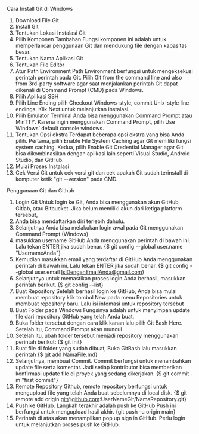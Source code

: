 Cara Install Git di Windows
1. Download File Git
2. Install Git
3. Tentukan Lokasi Instalasi Git
4. Pilih Komponen Tambahan
Fungsi komponen ini adalah untuk memperlancar penggunaan Git dan mendukung file dengan kapasitas besar.
5. Tentukan Nama Aplikasi Git
6. Tentukan File Editor
7. Atur Path Environment
 Path Environment berfungsi untuk mengeksekusi perintah perintah pada Git. Pilih Git from the command line and also from 3rd-party software agar saat menjalankan perintah Git dapat dikenali di Command Prompt (CMD) pada Windows.
8. Pilih Aplikasi SSH
9. Pilih Line Ending
 pilih Checkout Windows-style, commit Unix-style line endings. Klik Next untuk melanjutkan instalasi.
10. Pilih Emulator Terminal
 Anda bisa menggunakan Command Prompt atau MinTTY. Karena ingin menggunakan Command Prompt, pilih Use Windows’ default console windows.
11. Tentukan Opsi ekstra
 Terdapat beberapa opsi ekstra yang bisa Anda pilih. Pertama, pilih Enable File System Caching agar Git memiliki fungsi system caching. Kedua, pilih Enable Git Credential Manager agar Git bisa dikombinasikan dengan aplikasi lain seperti Visual Studio, Android Studio, dan GitHub.
12. Mulai Proses Instalasi
13. Cek Versi Git
 untuk cek versi git dan cek apakah Git sudah terinstall di komputer ketik "git --version" pada CMD.

Penggunaan Git dan Github
1. Login Git
Untuk login ke Git, Anda bisa menggunakan akun GitHub, Gitlab, atau Bitbucket. Jika belum memiliki akun dari ketiga platform tersebut, 
2. Anda bisa mendaftarkan diri terlebih dahulu. 
3. Selanjutnya Anda bisa melakukan login awal pada Git  menggunakan Command Prompt  (Windows)
4. masukkan username GitHub Anda menggunakan perintah di bawah ini. Lalu tekan ENTER jika sudah benar.
 {$ git config --global user.name "UsernameAnda"}
5. Kemudian masukkan email yang terdaftar di GitHub Anda menggunakan perintah di bawah  ini. Lalu tekan ENTER jika sudah benar.
 {$ git config --global user.email IsiDenganEmailAnda@gmail.com}
6. Selanjutnya untuk memastikan proses login Anda berhasil, masukkan perintah berikut.
 {$ git config --list}
7. Buat Repository
 Setelah berhasil login ke GitHub, Anda bisa mulai membuat repository klik tombol New pada menu Repositories untuk membuat repository baru. Lalu isi infomasi untuk repository tersebut
8. Buat Folder pada Windows
 Fungsinya adalah untuk menyimpan update file dari repository GitHub yang telah Anda buat.
9. Buka folder tersebut dengan cara klik kanan lalu pilih Git Bash Here. Setelah itu, Command Prompt akan muncul
10. Setelah itu, ubah folder tersebut menjadi repository menggunakan perintah berikut:
 {$ git init}
11. Buat file di folder yang sudah dibuat, Buka GitBash lalu masukkan perintah {$ git add NamaFile.md}
12. Selanjutnya, membuat Commit. Commit berfungsi untuk menambahkan update file serta komentar. Jadi setiap kontributor bisa memberikan konfirmasi update file di proyek yang sedang dikerjakan. {$ git commit -m "first commit"}
13. Remote Repository Github, remote repository berfungsi untuk mengupload file yang telah Anda buat sebelumnya di local disk. {$ git remote add origin git@github.com:UserNameGit/NamaRepository.git}
14. Push ke GitHub. Langkah terakhir adalah push ke GitHub Push ini berfungsi untuk mengupload hasil akhir. {git push -u origin main}
15. Perintah di atas akan menampilkan pop up sign in GitHub. Perlu login untuk melanjutkan proses push ke GitHub. 
 
